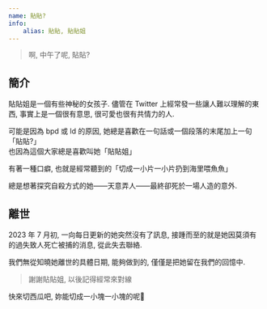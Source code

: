 ```yaml
---
name: 貼貼?
info:
    alias: 貼貼, 貼貼姐
---
```


> 啊, 中午了呢, 貼貼? 

## 簡介 

貼貼姐是一個有些神秘的女孩子. 儘管在 Twitter 上經常發一些讓人難以理解的東西, 事實上是一個很有意思, 很可愛也很有共情力的人.  

可能是因為 bpd 或 ld 的原因, 她總是喜歡在一句話或一個段落的末尾加上一句「貼貼?」  
也因為這個大家總是喜歡叫她「貼貼姐」  

有著一種口癖, 也就是經常聽到的「切成一小片一小片扔到海里喂魚魚」  

總是想著探究自殺方式的她——天意弄人——最終卻死於一場人造的意外.

## 離世

2023 年 7 月初, 一向每日更新的她突然沒有了訊息, 接踵而至的就是她因莫須有的過失致人死亡被捕的消息, 從此失去聯絡.  

我們無從知曉她離世的具體日期, 能夠做到的, 僅僅是把她留在我們的回憶中.  

> 謝謝貼貼姐, 以後記得經常來對線

快來切西瓜吧, 妳能切成一小塊一小塊的呢🍉

